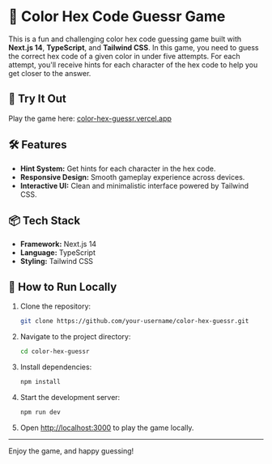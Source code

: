 # 🎨 Color Hex Code Guessr Game

This is a fun and challenging color hex code guessing game built with **Next.js 14**, **TypeScript**, and **Tailwind CSS**. In this game, you need to guess the correct hex code of a given color in under five attempts. For each attempt, you'll receive hints for each character of the hex code to help you get closer to the answer.

## 🚀 Try It Out

Play the game here: [color-hex-guessr.vercel.app](https://color-hex-guessr.vercel.app/)

## 🛠️ Features

- **Hint System:** Get hints for each character in the hex code.
- **Responsive Design:** Smooth gameplay experience across devices.
- **Interactive UI:** Clean and minimalistic interface powered by Tailwind CSS.

## 📦 Tech Stack

- **Framework:** Next.js 14
- **Language:** TypeScript
- **Styling:** Tailwind CSS

## 📄 How to Run Locally

1. Clone the repository:

    ```bash
    git clone https://github.com/your-username/color-hex-guessr.git
    ```

2. Navigate to the project directory:

    ```bash
    cd color-hex-guessr
    ```

3. Install dependencies:

    ```bash
    npm install
    ```

4. Start the development server:

    ```bash
    npm run dev
    ```

5. Open [http://localhost:3000](http://localhost:3000) to play the game locally.

---

Enjoy the game, and happy guessing!

